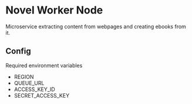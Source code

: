 # Novel Worker Node
Microservice extracting content from webpages and creating ebooks from it.

## Config
Required environment variables

- REGION
- QUEUE_URL
- ACCESS_KEY_ID
- SECRET_ACCESS_KEY